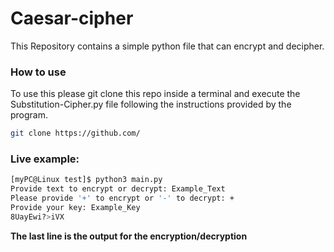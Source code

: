 # Caesar-cipher
This Repository contains a simple python file that can encrypt and decipher. 

### How to use
To use this please git clone this repo inside a terminal and execute the Substitution-Cipher.py file following the instructions provided by the program.
```bash
git clone https://github.com/ 
```

### Live example:
```bash
[myPC@Linux test]$ python3 main.py
Provide text to encrypt or decrypt: Example_Text
Please provide '+' to encrypt or '-' to decrypt: +
Provide your key: Example_Key
8UayEwi?>iVX
```
**The last line is the output for the encryption/decryption**

